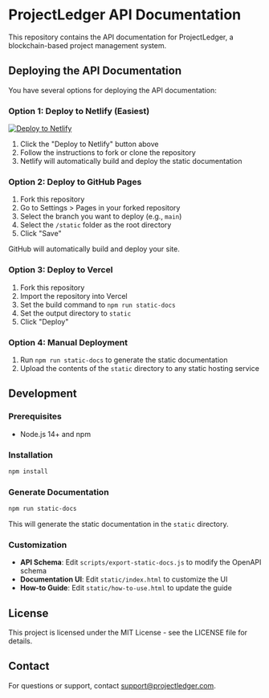 # ProjectLedger API Documentation

This repository contains the API documentation for ProjectLedger, a blockchain-based project management system.

## Deploying the API Documentation

You have several options for deploying the API documentation:

### Option 1: Deploy to Netlify (Easiest)

[![Deploy to Netlify](https://www.netlify.com/img/deploy/button.svg)](https://app.netlify.com/start/deploy?repository=https://github.com/your-repo/project-ledger)

1. Click the "Deploy to Netlify" button above
2. Follow the instructions to fork or clone the repository
3. Netlify will automatically build and deploy the static documentation

### Option 2: Deploy to GitHub Pages

1. Fork this repository
2. Go to Settings > Pages in your forked repository
3. Select the branch you want to deploy (e.g., `main`)
4. Select the `/static` folder as the root directory
5. Click "Save"

GitHub will automatically build and deploy your site.

### Option 3: Deploy to Vercel

1. Fork this repository
2. Import the repository into Vercel
3. Set the build command to `npm run static-docs`
4. Set the output directory to `static`
5. Click "Deploy"

### Option 4: Manual Deployment

1. Run `npm run static-docs` to generate the static documentation
2. Upload the contents of the `static` directory to any static hosting service

## Development

### Prerequisites

- Node.js 14+ and npm

### Installation

```bash
npm install
```

### Generate Documentation

```bash
npm run static-docs
```

This will generate the static documentation in the `static` directory.

### Customization

- **API Schema**: Edit `scripts/export-static-docs.js` to modify the OpenAPI schema
- **Documentation UI**: Edit `static/index.html` to customize the UI
- **How-to Guide**: Edit `static/how-to-use.html` to update the guide

## License

This project is licensed under the MIT License - see the LICENSE file for details.

## Contact

For questions or support, contact support@projectledger.com.
